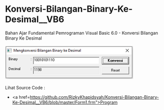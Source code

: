 # Konversi-Bilangan-Binary-Ke-Desimal__VB6
Bahan Ajar Fundamental Pemrograman Visual Basic 6.0 - Konversi Bilangan Binary Ke Desimal<br><br>
<img src="https://github.com/RizkyKhapidsyah/Konversi-Bilangan-Binary-Ke-Desimal__VB6/blob/master/result/001.PNG"><br><br>
Lihat Source Code : <br>
- <a href=https://github.com/RizkyKhapidsyah/Konversi-Bilangan-Binary-Ke-Desimal__VB6/blob/master/Form1.frm">Program</a>
